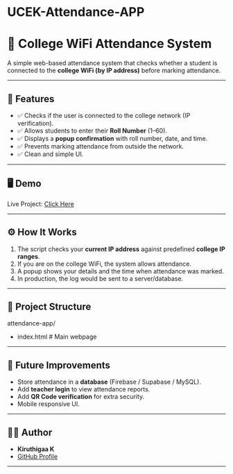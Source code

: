 # UCEK-Attendance-APP

# 📌 College WiFi Attendance System

A simple web-based attendance system that checks whether a student is connected to the **college WiFi (by IP address)** before marking attendance.

---

## 🚀 Features
- ✅ Checks if the user is connected to the college network (IP verification).
- ✅ Allows students to enter their **Roll Number** (1–60).
- ✅ Displays a **popup confirmation** with roll number, date, and time.
- ✅ Prevents marking attendance from outside the network.
- ✅ Clean and simple UI.

---

## 🖥️ Demo
Live Project: [Click Here](https://your-username.github.io/attendance-app/)

---

## ⚙️ How It Works
1. The script checks your **current IP address** against predefined **college IP ranges**.
2. If you are on the college WiFi, the system allows attendance.
3. A popup shows your details and the time when attendance was marked.
4. In production, the log would be sent to a server/database.

---

## 📂 Project Structure

attendance-app/
- index.html # Main webpage


---

## 🔮 Future Improvements
- Store attendance in a **database** (Firebase / Supabase / MySQL).
- Add **teacher login** to view attendance reports.
- Add **QR Code verification** for extra security.
- Mobile responsive UI.

---

## 👨‍💻 Author
- **Kiruthigaa K**  
- [GitHub Profile](https://github.com/Krithiikaa)

---

